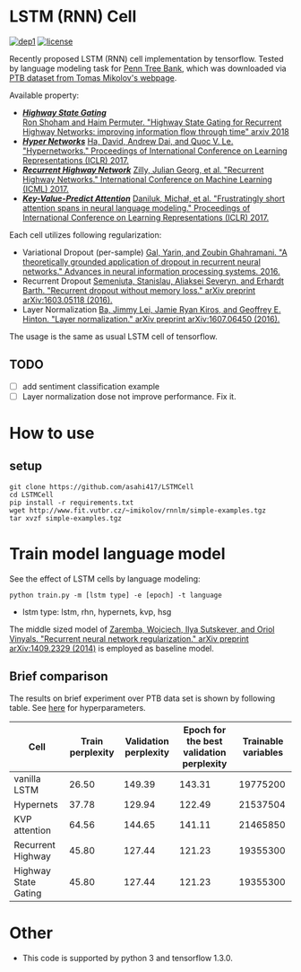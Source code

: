 # LSTM (RNN) Cell 
[![dep1](https://img.shields.io/badge/Tensorflow-1.3+-blue.svg)](https://www.tensorflow.org/)
[![license](https://img.shields.io/badge/License-MIT-brightgreen.svg)](https://github.com/asahi417/SequenceModeling/blob/master/LICENSE)

Recently proposed LSTM (RNN) cell implementation by tensorflow.
Tested by language modeling task for 
[Penn Tree Bank](https://catalog.ldc.upenn.edu/ldc99t42),
 which was downloaded via [PTB dataset from Tomas Mikolov's webpage](http://www.fit.vutbr.cz/~imikolov/rnnlm/simple-examples.tgz).

Available property:

- [***Highway State Gating***](cells/basic_rnn_cell.py)  
[Ron Shoham and Haim Permuter. "Highway State Gating for Recurrent Highway Networks: improving information flow through time" arxiv 2018](https://arxiv.org/pdf/1805.09238.pdf)
- [***Hyper Networks***](cells/hypernets_cell.py)
[Ha, David, Andrew Dai, and Quoc V. Le. "Hypernetworks." Proceedings of International Conference on Learning Representations (ICLR) 2017.](https://arxiv.org/abs/1609.09106)
- [***Recurrent Highway Network***](cells/basic_rnn_cell.py)
[Zilly, Julian Georg, et al. "Recurrent Highway Networks." International Conference on Machine Learning (ICML) 2017.](https://arxiv.org/abs/1607.03474)
- [***Key-Value-Predict Attention***](cells/kvp_attention_cell.py)
[Daniluk, Michał, et al. "Frustratingly short attention spans in neural language modeling." Proceedings of International Conference on Learning Representations (ICLR) 2017.](https://arxiv.org/abs/1702.04521)

Each cell utilizes following regularization:

- Variational Dropout (per-sample)
[Gal, Yarin, and Zoubin Ghahramani. "A theoretically grounded application of dropout in recurrent neural networks." Advances in neural information processing systems. 2016.](http://papers.nips.cc/paper/6241-a-theoretically-grounded-application-of-dropout-in-recurrent-neural-networks)
- Recurrent Dropout
[Semeniuta, Stanislau, Aliaksei Severyn, and Erhardt Barth. "Recurrent dropout without memory loss." arXiv preprint arXiv:1603.05118 (2016).](https://arxiv.org/abs/1603.05118)
- Layer Normalization
[Ba, Jimmy Lei, Jamie Ryan Kiros, and Geoffrey E. Hinton. "Layer normalization." arXiv preprint arXiv:1607.06450 (2016).](https://arxiv.org/abs/1607.06450)

The usage is the same as usual LSTM cell of tensorflow.
  

## TODO
- [ ] add sentiment classification example
- [ ] Layer normalization dose not improve performance. Fix it.

# How to use
## setup
```
git clone https://github.com/asahi417/LSTMCell
cd LSTMCell
pip install -r requirements.txt
wget http://www.fit.vutbr.cz/~imikolov/rnnlm/simple-examples.tgz
tar xvzf simple-examples.tgz
```

# Train model language model
See the effect of LSTM cells by language modeling:
```
python train.py -m [lstm type] -e [epoch] -t language
```
- lstm type: lstm, rhn, hypernets, kvp, hsg

The middle sized model of [Zaremba, Wojciech, Ilya Sutskever, and Oriol Vinyals. "Recurrent neural network regularization." arXiv preprint arXiv:1409.2329 (2014)](https://arxiv.org/abs/1409.2329)
is employed as baseline model. 

## Brief comparison 
The results on brief experiment over PTB data set is shown by following table.
See [here](hyperparameters) for hyperparameters.

| Cell | Train perplexity | Validation perplexity | Epoch for the best validation perplexity | Trainable variables |
| --- | --- | --- | --- | --- |
| vanilla LSTM  | 26.50 | 149.39 | 143.31 | 19775200 | 
| Hypernets     | 37.78 | 129.94 | 122.49 | 21537504 |
| KVP attention | 64.56 | 144.65 | 141.11 | 21465850 |
| Recurrent Highway | 45.80 | 127.44 | 121.23 | 19355300 |
| Highway State Gating| 45.80 | 127.44 | 121.23 | 19355300 |


# Other
- This code is supported by python 3 and tensorflow 1.3.0.
